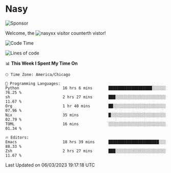 # Nasy

<!--
<p align="center">
<img height="200" src="https://github-readme-stats.vercel.app/api?username=nasyxx&count_private=true&show_icons=true&theme=dracula&include_all_commits=true"/>
<img height="200" src="https://github-readme-stats.vercel.app/api/top-langs/?username=nasyxx&theme=dracula&hide=html,jupyter+notebook&count_private=true&show_icons=true"/>
</p>

  
----------------
-->

![Sponsor](https://img.shields.io/static/v1.svg?label=Sponsor&message=%E2%9D%A4&logo=GitHub&style=flat&color=pink)
 
Welcome, the ![nasyxx visitor counter](https://count.getloli.com/get/@nasyxx?theme=rule34)th vistor!
 
<!--START_SECTION:waka-->
![Code Time](http://img.shields.io/badge/Code%20Time-3%2C215%20hrs%2042%20mins-blue)

![Lines of code](https://img.shields.io/badge/From%20Hello%20World%20I%27ve%20Written-6.0%20million%20lines%20of%20code-blue)

📊 **This Week I Spent My Time On** 

```text
🕑︎ Time Zone: America/Chicago

💬 Programming Languages: 
Python                   16 hrs 6 mins       ███████████████████░░░░░░   76.25 % 
sh                       2 hrs 27 mins       ███░░░░░░░░░░░░░░░░░░░░░░   11.67 % 
Org                      1 hr 40 mins        ██░░░░░░░░░░░░░░░░░░░░░░░   07.96 % 
Nix                      35 mins             █░░░░░░░░░░░░░░░░░░░░░░░░   02.79 % 
TOML                     16 mins             ░░░░░░░░░░░░░░░░░░░░░░░░░   01.34 % 

🔥 Editors: 
Emacs                    18 hrs 39 mins      ██████████████████████░░░   88.33 % 
Zsh                      2 hrs 27 mins       ███░░░░░░░░░░░░░░░░░░░░░░   11.67 % 
```


 Last Updated on 06/03/2023 19:17:18 UTC
<!--END_SECTION:waka-->

<!-- ![visitors](https://visitor-badge.laobi.icu/badge?page_id=nasyxx.nasyxx) -->
